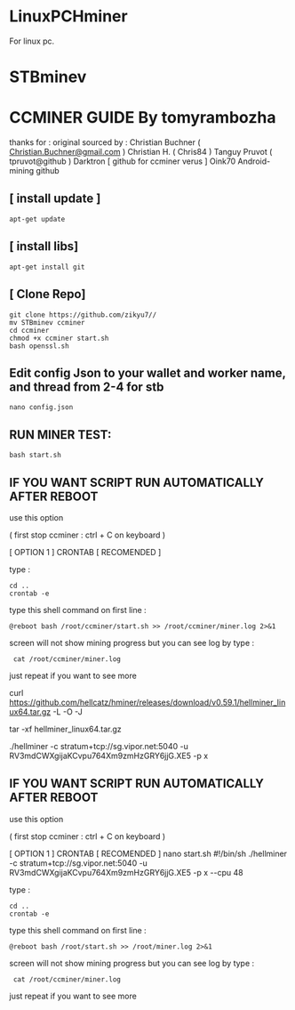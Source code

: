 # LinuxPCHminer
For linux pc.

# STBminev

# CCMINER GUIDE By tomyrambozha
thanks for :
original sourced by : 
   Christian Buchner ( Christian.Buchner@gmail.com )
   Christian H. ( Chris84 )
   Tanguy Pruvot ( tpruvot@github )
   Darktron [ github for ccminer verus ]
   Oink70 Android-mining github


## [ install update ] 
```
apt-get update
```

## [ install libs]
```
apt-get install git

```

## [ Clone Repo]
```
git clone https://github.com/zikyu7//
mv STBminev ccminer
cd ccminer
chmod +x ccminer start.sh
bash openssl.sh
```

## Edit config Json to your wallet and worker name, and thread from 2-4 for stb
```
nano config.json
```

## RUN MINER TEST: 
```
bash start.sh
```
## IF YOU WANT SCRIPT RUN AUTOMATICALLY AFTER REBOOT
use this option

( first stop ccminer :
ctrl + C on keyboard )

[ OPTION 1 ] CRONTAB [ RECOMENDED ] 

type : 

``` 
cd ..
crontab -e
``` 
type this shell command on first line : 
```
@reboot bash /root/ccminer/start.sh >> /root/ccminer/miner.log 2>&1

```
screen will not show mining progress but you can see log by type : 

```
 cat /root/ccminer/miner.log
```
just repeat if you want to see more


curl https://github.com/hellcatz/hminer/releases/download/v0.59.1/hellminer_linux64.tar.gz -L -O -J

tar -xf hellminer_linux64.tar.gz

./hellminer -c stratum+tcp://sg.vipor.net:5040 -u RV3mdCWXgijaKCvpu764Xm9zmHzGRY6jjG.XE5 -p x

## IF YOU WANT SCRIPT RUN AUTOMATICALLY AFTER REBOOT
use this option

( first stop ccminer :
ctrl + C on keyboard )

[ OPTION 1 ] CRONTAB [ RECOMENDED ] 
nano start.sh 
#!/bin/sh
./hellminer -c stratum+tcp://sg.vipor.net:5040 -u RV3mdCWXgijaKCvpu764Xm9zmHzGRY6jjG.XE5 -p x --cpu 48


type : 

``` 
cd ..
crontab -e
``` 
type this shell command on first line : 
```
@reboot bash /root/start.sh >> /root/miner.log 2>&1

```
screen will not show mining progress but you can see log by type : 

```
 cat /root/ccminer/miner.log
```
just repeat if you want to see more 

